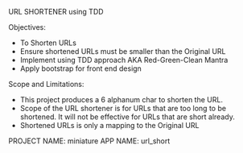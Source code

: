 URL SHORTENER using TDD

Objectives:
- To Shorten URLs
- Ensure shortened URLs must be smaller than the Original URL
- Implement using TDD approach AKA Red-Green-Clean Mantra
- Apply bootstrap for front end design

Scope and Limitations:
- This project produces a 6 alphanum char to shorten the URL.
- Scope of the URL shortener is for URLs that are too long to be shortened. It will not be effective for URLs that are short already.
- Shortened URLs is only a mapping to the Original URL

PROJECT NAME: miniature
APP NAME: url_short
